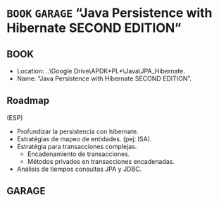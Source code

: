 # `BOOK` `GARAGE` “Java Persistence with Hibernate SECOND EDITION”

## BOOK
- Location: ..\Google Drive\APDK\*PL*\Java\JPA_Hibernate.
- Name: “Java Persistence with Hibernate SECOND EDITION”.

## Roadmap

(ESP) 
- Profundizar la persistencia con hibernate.
- Estratégias de mapeo de entidades. (pej: ISA).
- Estratégia para transacciones complejas.
  - Encadenamiento de transacciones.
  - Métodos privados en transacciones encadenadas.
- Análisis de tiempos consultas JPA y JDBC.

## GARAGE